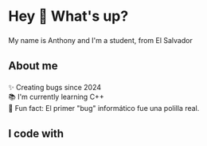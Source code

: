 <h1 align="left">Hey 👋 What's up?</h1>

###

<p align="left">My name is Anthony and I'm a student, from El Salvador</p>

###

<h2 align="left">About me</h2>

###

<p align="left">✨ Creating bugs since 2024<br>📚 I'm currently learning C++ <br>🎲 Fun fact: El primer "bug" informático fue una polilla real.</p>

###

<h2 align="left">I code with</h2>

